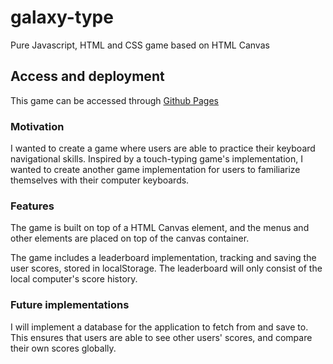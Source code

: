# galaxy-type
Pure Javascript, HTML and CSS game based on HTML Canvas

## Access and deployment
This game can be accessed through [Github Pages](https://samuelisch.github.io/galaxy-type/)

### Motivation
I wanted to create a game where users are able to practice their keyboard navigational skills. Inspired by a touch-typing game's implementation, I wanted to create another game implementation for users to familiarize themselves with their computer keyboards.

### Features
The game is built on top of a HTML Canvas element, and the menus and other elements are placed on top of the canvas container.

The game includes a leaderboard implementation, tracking and saving the user scores, stored in localStorage. The leaderboard will only consist of the local computer's score history.

### Future implementations
I will implement a database for the application to fetch from and save to. This ensures that users are able to see other users' scores, and compare their own scores globally.
